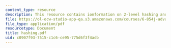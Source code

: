 ```yaml
---
content_type: resource
description: This resource contains ionformation on 2-level hashing and problem formulation.
file: https://ol-ocw-studio-app-qa.s3.amazonaws.com/courses/6-854j-advanced-algorithms-fall-2005/c0907f937515c1c6ce95775d6f3f4adb_hashing.pdf
file_type: application/pdf
resourcetype: Document
title: hashing.pdf
uid: c0907f93-7515-c1c6-ce95-775d6f3f4adb
---
```

